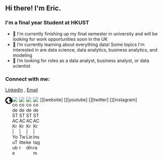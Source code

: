 ## Hi there! I'm Eric.

### I'm a final year Student at HKUST
- 👋 I'm currently finishing up my final semester in university and will be looking for work opportunities soon in the UK
- 🌱 I’m currently learning about everything data! Some topics I'm interested in are data science, data analytics, business analytics, and modeling
- 👀 I’m looking for roles as a data analyst, business analyst, or data scientist

### Connect with me:
[LinkedIn](https://www.linkedin.com/in/ericyung1998/) , [Email](mailto:ericyung1998@gmail.com)

[<img align="left" alt="codeSTACKr.com" width="22px" src="https://raw.githubusercontent.com/iconic/open-iconic/master/svg/globe.svg" />][website]
[<img align="left" alt="codeSTACKr | YouTube" width="22px" src="https://cdn.jsdelivr.net/npm/simple-icons@v3/icons/youtube.svg" />][youtube]
[<img align="left" alt="codeSTACKr | Twitter" width="22px" src="https://cdn.jsdelivr.net/npm/simple-icons@v3/icons/twitter.svg" />][twitter]
[<img align="left" alt="codeSTACKr | LinkedIn" width="22px" src="https://cdn.jsdelivr.net/npm/simple-icons@v3/icons/linkedin.svg" />][linkedin]
[<img align="left" alt="codeSTACKr | Instagram" width="22px" src="https://cdn.jsdelivr.net/npm/simple-icons@v3/icons/instagram.svg" />][instagram]

[linkedin]: https://linkedin.com/in/codeSTACKr
